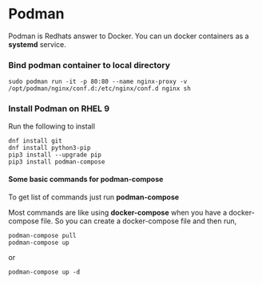 # Podman

Podman is Redhats answer to Docker. You can un docker containers as a **systemd** service.


### Bind podman container to local directory

```
sudo podman run -it -p 80:80 --name nginx-proxy -v /opt/podman/nginx/conf.d:/etc/nginx/conf.d nginx sh
```

### Install Podman on RHEL 9

Run the following to install

```
dnf install git
dnf install python3-pip
pip3 install --upgrade pip
pip3 install podman-compose
```

#### Some basic commands for podman-compose 
To get list of commands just run **podman-compose**

Most commands are like using **docker-compose** when you have a docker-compose file. So you can create a docker-compose file and then run,
```
podman-compose pull
podman-compose up
```
or
```
podman-compose up -d
```



